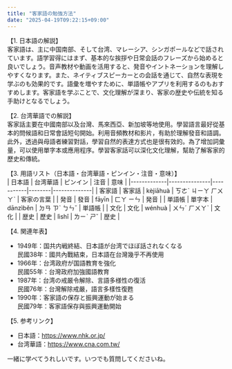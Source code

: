 ```yaml
---
title: "客家語の勉強方法"
date: "2025-04-19T09:22:15+09:00"
---
```


【1. 日本語の解説】  
客家語は、主に中国南部、そして台湾、マレーシア、シンガポールなどで話されています。語学習得にはまず、基本的な挨拶や日常会話のフレーズから始めると良いでしょう。音声教材や動画を活用すると、発音やイントネーションを理解しやすくなります。また、ネイティブスピーカーとの会話を通じて、自然な表現を学ぶのも効果的です。語彙を増やすために、単語帳やアプリを利用するのもおすすめします。客家語を学ぶことで、文化理解が深まり、客家の歴史や伝統を知る手助けとなるでしょう。

【2. 台湾華語での解説】  
客家話主要在中國南部以及台灣、馬來西亞、新加坡等地使用。學習語言最好從基本的問候語和日常會話短句開始。利用音頻教材和影片，有助於理解發音和語調。此外，透過與母語者練習對話，學習自然的表達方式也是很有效的。為了增加詞彙量，可以使用單字本或應用程序。學習客家話可以深化文化理解，幫助了解客家的歷史和傳統。

【3. 用語リスト（日本語・台湾華語・ピンイン・注音・意味）】  
| 日本語      | 台湾華語      | ピンイン  | 注音   | 意味         |
|-------------|---------------|-----------|--------|--------------|
| 客家語      | 客家話        | kèjiāhuà  | ㄎㄜˋ ㄐㄧㄚ ㄏㄨㄚˋ | 客家の言葉   |
| 発音        | 發音          | fāyīn     | ㄈㄚ ㄧㄣ   | 発音          |
| 単語帳      | 單字本        | dānzìběn  | ㄉㄢ ㄗˋ ㄅㄣˇ | 単語帳        |
| 文化        | 文化          | wénhuà    | ㄨㄣˊ ㄏㄨㄚˋ | 文化          |
| 歴史        | 歷史          | lìshǐ     | ㄌㄧˋ ㄕˇ   | 歴史          |

【4. 関連年表】  
- 1949年：国共内戦終結、日本語が台湾でほぼ話されなくなる  
  民國38年：國共內戰結束，日本語在台灣幾乎不再使用  
- 1966年：台湾政府が国語教育を強化  
  民國55年：台灣政府加強國語教育  
- 1987年：台湾の戒厳令解除、言語多様性の復活  
  民國76年：台灣解除戒嚴，語言多樣性復甦  
- 1990年：客家語の保存と振興運動が始まる  
  民國79年：客家語保存與振興運動開始  

【5. 参考リンク】  
- 日本語：https://www.nhk.or.jp/  
- 台湾華語：https://www.cna.com.tw/

一緒に学べてうれしいです。いつでも質問してくださいね。